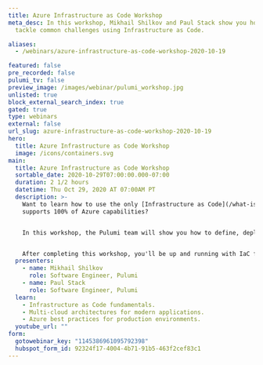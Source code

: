 ```yaml
---
title: Azure Infrastructure as Code Workshop
meta_desc: In this workshop, Mikhail Shilkov and Paul Stack show you how to
  tackle common challenges using Infrastructure as Code.

aliases:
  - /webinars/azure-infrastructure-as-code-workshop-2020-10-19

featured: false
pre_recorded: false
pulumi_tv: false
preview_image: /images/webinar/pulumi_workshop.jpg
unlisted: true
block_external_search_index: true
gated: true
type: webinars
external: false
url_slug: azure-infrastructure-as-code-workshop-2020-10-19
hero:
  title: Azure Infrastructure as Code Workshop
  image: /icons/containers.svg
main:
  title: Azure Infrastructure as Code Workshop
  sortable_date: 2020-10-29T07:00:00.000-07:00
  duration: 2 1/2 hours
  datetime: Thu Oct 29, 2020 AT 07:00AM PT
  description: >-
    Want to learn how to use the only [Infrastructure as Code](/what-is/what-is-infrastructure-as-code/) (IaC) tool that
    supports 100% of Azure capabilities?


    In this workshop, the Pulumi team will show you how to define, deploy and manage Azure resources using Infrastructure as Code through a series of hands-on labs. The techniques work for any cloud -- Azure, AWS, and Google Cloud. You'll be able to leverage your favorite languages including Python, Go, JavaScript, TypeScript, and C# instead of YAML or domain-specific languages.


    After completing this workshop, you'll be up and running with IaC fundamentals, modern application architectures across many clouds, and best-practices that are ready for production environments. You'll also be ready to empower your development teams to be more productive -- continuously deploying both their applications and infrastructure.
  presenters:
    - name: Mikhail Shilkov
      role: Software Engineer, Pulumi
    - name: Paul Stack
      role: Software Engineer, Pulumi
  learn:
    - Infrastructure as Code fundamentals.
    - Multi-cloud architectures for modern applications.
    - Azure best practices for production environments.
  youtube_url: ""
form:
  gotowebinar_key: "1145386961095792398"
  hubspot_form_id: 92324f17-4004-4b71-91b5-463f2cef83c1
---
```


